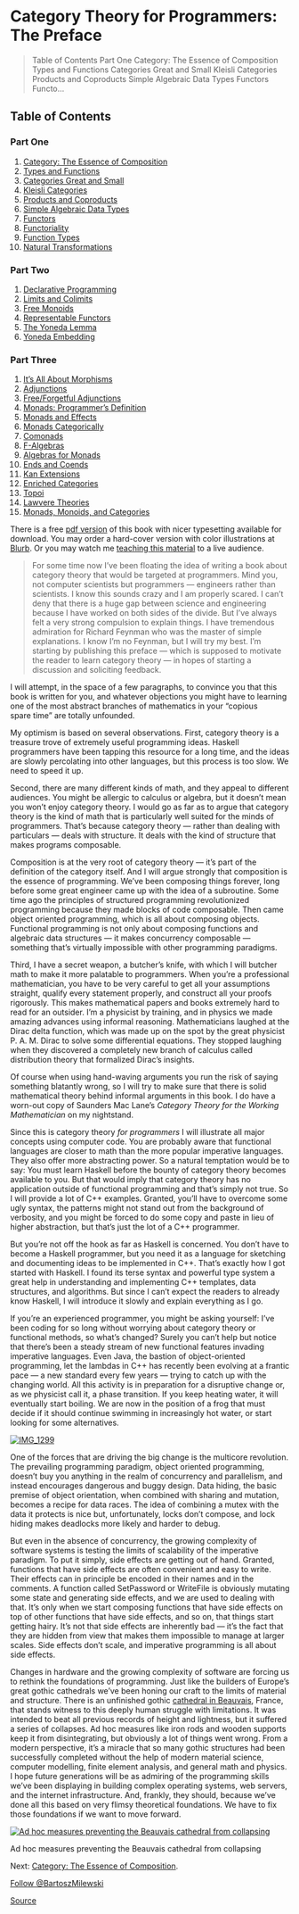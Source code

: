 # Category Theory for Programmers: The Preface

> Table of Contents Part One Category: The Essence of Composition Types and Functions Categories Great and Small Kleisli Categories Products and Coproducts Simple Algebraic Data Types Functors Functo…

  

Table of Contents
-----------------

### Part One

1.  [Category: The Essence of Composition](https://bartoszmilewski.com/2014/11/04/category-the-essence-of-composition/ "Category: The Essence of Composition")
2.  [Types and Functions](https://bartoszmilewski.com/2014/11/24/types-and-functions/ "Types and Functions")
3.  [Categories Great and Small](https://bartoszmilewski.com/2014/12/05/categories-great-and-small/ "Categories Great and Small")
4.  [Kleisli Categories](https://bartoszmilewski.com/2014/12/23/kleisli-categories/ "Kleisli Categories")
5.  [Products and Coproducts](https://bartoszmilewski.com/2015/01/07/products-and-coproducts/ "Products and Coproducts")
6.  [Simple Algebraic Data Types](https://bartoszmilewski.com/2015/01/13/simple-algebraic-data-types/ "Simple Algebraic Data Types")
7.  [Functors](https://bartoszmilewski.com/2015/01/20/functors/ "Functors")
8.  [Functoriality](https://bartoszmilewski.com/2015/02/03/functoriality/ "Functoriality")
9.  [Function Types](https://bartoszmilewski.com/2015/03/13/function-types/ "Function Types")
10.  [Natural Transformations](https://bartoszmilewski.com/2015/04/07/natural-transformations/ "Natural Transformations")

### Part Two

1.  [Declarative Programming](https://bartoszmilewski.com/2015/04/15/category-theory-and-declarative-programming/ "Category Theory and Declarative Programming")
2.  [Limits and Colimits](https://bartoszmilewski.com/2015/04/15/limits-and-colimits/)
3.  [Free Monoids](https://bartoszmilewski.com/2015/07/21/free-monoids/)
4.  [Representable Functors](https://bartoszmilewski.com/2015/07/29/representable-functors/)
5.  [The Yoneda Lemma](https://bartoszmilewski.com/2015/09/01/the-yoneda-lemma/)
6.  [Yoneda Embedding](https://bartoszmilewski.com/2015/10/28/yoneda-embedding/)

### Part Three

1.  [It’s All About Morphisms](https://bartoszmilewski.com/2015/11/17/its-all-about-morphisms/)
2.  [Adjunctions](https://bartoszmilewski.com/2016/04/18/adjunctions/)
3.  [Free/Forgetful Adjunctions](https://bartoszmilewski.com/2016/06/15/freeforgetful-adjunctions/)
4.  [Monads: Programmer’s Definition](https://bartoszmilewski.com/2016/11/21/monads-programmers-definition/)
5.  [Monads and Effects](https://bartoszmilewski.com/2016/11/30/monads-and-effects/)
6.  [Monads Categorically](https://bartoszmilewski.com/2016/12/27/monads-categorically/)
7.  [Comonads](https://bartoszmilewski.com/2017/01/02/comonads/)
8.  [F-Algebras](https://bartoszmilewski.com/2017/02/28/f-algebras/)
9.  [Algebras for Monads](https://bartoszmilewski.com/2017/03/14/algebras-for-monads/)
10.  [Ends and Coends](https://bartoszmilewski.com/2017/03/29/ends-and-coends/)
11.  [Kan Extensions](https://bartoszmilewski.com/2017/04/17/kan-extensions/)
12.  [Enriched Categories](https://bartoszmilewski.com/2017/05/13/enriched-categories/)
13.  [Topoi](https://bartoszmilewski.com/2017/07/22/topoi/)
14.  [Lawvere Theories](https://bartoszmilewski.com/2017/08/26/lawvere-theories/)
15.  [Monads, Monoids, and Categories](https://bartoszmilewski.com/2017/09/06/monads-monoids-and-categories/)

There is a free [pdf version](https://github.com/hmemcpy/milewski-ctfp-pdf/) of this book with nicer typesetting available for download. You may order a hard-cover version with color illustrations at [Blurb](https://www.blurb.com/b/9621951-category-theory-for-programmers-new-edition-hardco). Or you may watch me [teaching this material](https://www.youtube.com/playlist?list=PLbgaMIhjbmEnaH_LTkxLI7FMa2HsnawM_) to a live audience.

> For some time now I’ve been floating the idea of writing a book about category theory that would be targeted at programmers. Mind you, not computer scientists but programmers — engineers rather than scientists. I know this sounds crazy and I am properly scared. I can’t deny that there is a huge gap between science and engineering because I have worked on both sides of the divide. But I’ve always felt a very strong compulsion to explain things. I have tremendous admiration for Richard Feynman who was the master of simple explanations. I know I’m no Feynman, but I will try my best. I’m starting by publishing this preface — which is supposed to motivate the reader to learn category theory — in hopes of starting a discussion and soliciting feedback.

I will attempt, in the space of a few paragraphs, to convince you that this book is written for you, and whatever objections you might have to learning one of the most abstract branches of mathematics in your “copious spare time” are totally unfounded.

My optimism is based on several observations. First, category theory is a treasure trove of extremely useful programming ideas. Haskell programmers have been tapping this resource for a long time, and the ideas are slowly percolating into other languages, but this process is too slow. We need to speed it up.

Second, there are many different kinds of math, and they appeal to different audiences. You might be allergic to calculus or algebra, but it doesn’t mean you won’t enjoy category theory. I would go as far as to argue that category theory is the kind of math that is particularly well suited for the minds of programmers. That’s because category theory — rather than dealing with particulars — deals with structure. It deals with the kind of structure that makes programs composable.

Composition is at the very root of category theory — it’s part of the definition of the category itself. And I will argue strongly that composition is the essence of programming. We’ve been composing things forever, long before some great engineer came up with the idea of a subroutine. Some time ago the principles of structured programming revolutionized programming because they made blocks of code composable. Then came object oriented programming, which is all about composing objects. Functional programming is not only about composing functions and algebraic data structures — it makes concurrency composable — something that’s virtually impossible with other programming paradigms.

Third, I have a secret weapon, a butcher’s knife, with which I will butcher math to make it more palatable to programmers. When you’re a professional mathematician, you have to be very careful to get all your assumptions straight, qualify every statement properly, and construct all your proofs rigorously. This makes mathematical papers and books extremely hard to read for an outsider. I’m a physicist by training, and in physics we made amazing advances using informal reasoning. Mathematicians laughed at the Dirac delta function, which was made up on the spot by the great physicist P. A. M. Dirac to solve some differential equations. They stopped laughing when they discovered a completely new branch of calculus called distribution theory that formalized Dirac’s insights.

Of course when using hand-waving arguments you run the risk of saying something blatantly wrong, so I will try to make sure that there is solid mathematical theory behind informal arguments in this book. I do have a worn-out copy of Saunders Mac Lane’s _Category Theory for the Working Mathematician_ on my nightstand.

Since this is category theory _for programmers_ I will illustrate all major concepts using computer code. You are probably aware that functional languages are closer to math than the more popular imperative languages. They also offer more abstracting power. So a natural temptation would be to say: You must learn Haskell before the bounty of category theory becomes available to you. But that would imply that category theory has no application outside of functional programming and that’s simply not true. So I will provide a lot of C++ examples. Granted, you’ll have to overcome some ugly syntax, the patterns might not stand out from the background of verbosity, and you might be forced to do some copy and paste in lieu of higher abstraction, but that’s just the lot of a C++ programmer.

But you’re not off the hook as far as Haskell is concerned. You don’t have to become a Haskell programmer, but you need it as a language for sketching and documenting ideas to be implemented in C++. That’s exactly how I got started with Haskell. I found its terse syntax and powerful type system a great help in understanding and implementing C++ templates, data structures, and algorithms. But since I can’t expect the readers to already know Haskell, I will introduce it slowly and explain everything as I go.

If you’re an experienced programmer, you might be asking yourself: I’ve been coding for so long without worrying about category theory or functional methods, so what’s changed? Surely you can’t help but notice that there’s been a steady stream of new functional features invading imperative languages. Even Java, the bastion of object-oriented programming, let the lambdas in C++ has recently been evolving at a frantic pace — a new standard every few years — trying to catch up with the changing world. All this activity is in preparation for a disruptive change or, as we physicist call it, a phase transition. If you keep heating water, it will eventually start boiling. We are now in the position of a frog that must decide if it should continue swimming in increasingly hot water, or start looking for some alternatives.

[![IMG_1299](https://bartoszmilewski.files.wordpress.com/2014/10/img_1299.jpg?w=300&h=213)](https://bartoszmilewski.files.wordpress.com/2014/10/img_1299.jpg)

One of the forces that are driving the big change is the multicore revolution. The prevailing programming paradigm, object oriented programming, doesn’t buy you anything in the realm of concurrency and parallelism, and instead encourages dangerous and buggy design. Data hiding, the basic premise of object orientation, when combined with sharing and mutation, becomes a recipe for data races. The idea of combining a mutex with the data it protects is nice but, unfortunately, locks don’t compose, and lock hiding makes deadlocks more likely and harder to debug.

But even in the absence of concurrency, the growing complexity of software systems is testing the limits of scalability of the imperative paradigm. To put it simply, side effects are getting out of hand. Granted, functions that have side effects are often convenient and easy to write. Their effects can in principle be encoded in their names and in the comments. A function called SetPassword or WriteFile is obviously mutating some state and generating side effects, and we are used to dealing with that. It’s only when we start composing functions that have side effects on top of other functions that have side effects, and so on, that things start getting hairy. It’s not that side effects are inherently bad — it’s the fact that they are hidden from view that makes them impossible to manage at larger scales. Side effects don’t scale, and imperative programming is all about side effects.

Changes in hardware and the growing complexity of software are forcing us to rethink the foundations of programming. Just like the builders of Europe’s great gothic cathedrals we’ve been honing our craft to the limits of material and structure. There is an unfinished gothic [cathedral in Beauvais](http://en.wikipedia.org/wiki/Beauvais_Cathedral), France, that stands witness to this deeply human struggle with limitations. It was intended to beat all previous records of height and lightness, but it suffered a series of collapses. Ad hoc measures like iron rods and wooden supports keep it from disintegrating, but obviously a lot of things went wrong. From a modern perspective, it’s a miracle that so many gothic structures had been successfully completed without the help of modern material science, computer modelling, finite element analysis, and general math and physics. I hope future generations will be as admiring of the programming skills we’ve been displaying in building complex operating systems, web servers, and the internet infrastructure. And, frankly, they should, because we’ve done all this based on very flimsy theoretical foundations. We have to fix those foundations if we want to move forward.

[![Ad hoc measures preventing the Beauvais cathedral from collapsing](https://bartoszmilewski.files.wordpress.com/2014/10/beauvais_interior_supports.jpg?w=225&h=300)](https://bartoszmilewski.files.wordpress.com/2014/10/beauvais_interior_supports.jpg)

Ad hoc measures preventing the Beauvais cathedral from collapsing

Next: [Category: The Essence of Composition](https://bartoszmilewski.com/2014/11/04/category-the-essence-of-composition/).

[Follow @BartoszMilewski](https://twitter.com/BartoszMilewski)


[Source](https://bartoszmilewski.com/2014/10/28/category-theory-for-programmers-the-preface/)